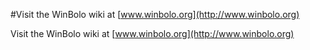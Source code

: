 #Visit the WinBolo wiki at [www.winbolo.org](http://www.winbolo.org)


Visit the WinBolo wiki at [www.winbolo.org](http://www.winbolo.org)